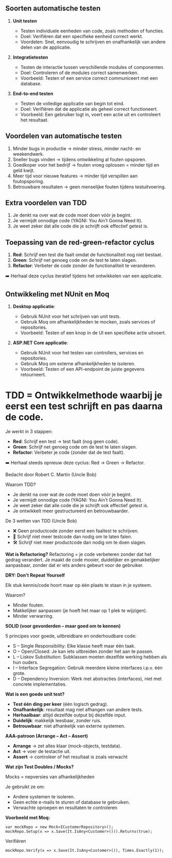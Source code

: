 ## Soorten automatische testen

1. **Unit testen**
   - Testen individuele eenheden van code, zoals methoden of functies.
   - Doel: Verifiëren dat een specifieke eenheid correct werkt.
   - Voordelen: Snel, eenvoudig te schrijven en onafhankelijk van andere delen van de applicatie.

2. **Integratietesten**
   - Testen de interactie tussen verschillende modules of componenten.
   - Doel: Controleren of de modules correct samenwerken.
   - Voorbeeld: Testen of een service correct communiceert met een database.

3. **End-to-end testen**
   - Testen de volledige applicatie van begin tot eind.
   - Doel: Verifiëren dat de applicatie als geheel correct functioneert.
   - Voorbeeld: Een gebruiker logt in, voert een actie uit en controleert het resultaat.

## Voordelen van automatische testen

1. Minder bugs in productie → minder stress, minder nacht- en weekendwerk.
2. Sneller bugs vinden → tijdens ontwikkeling al fouten opsporen.
3. Goedkoper voor het bedrijf → fouten vroeg oplossen = minder tijd en geld kwijt.
4. Meer tijd voor nieuwe features → minder tijd verspillen aan foutopsporing.
5. Betrouwbare resultaten → geen menselijke fouten tijdens testuitvoering.

## Extra voordelen van TDD

1. Je denkt na over wat de code moet doen vóór je begint.
2. Je vermijdt onnodige code (YAGNI: You Ain’t Gonna Need It).
3. Je weet zeker dat alle code die je schrijft ook effectief getest is.

## Toepassing van de red-green-refactor cyclus

1. **Red**: Schrijf een test die faalt omdat de functionaliteit nog niet bestaat.
2. **Green**: Schrijf net genoeg code om de test te laten slagen.
3. **Refactor**: Verbeter de code zonder de functionaliteit te veranderen.

➡️ Herhaal deze cyclus iteratief tijdens het ontwikkelen van een applicatie.

## Ontwikkeling met NUnit en Moq

1. **Desktop applicatie**:
   - Gebruik NUnit voor het schrijven van unit tests.
   - Gebruik Moq om afhankelijkheden te mocken, zoals services of repositories.
   - Voorbeeld: Testen of een knop in de UI een specifieke actie uitvoert.

2. **ASP.NET Core applicatie**:
   - Gebruik NUnit voor het testen van controllers, services en repositories.
   - Gebruik Moq om externe afhankelijkheden te isoleren.
   - Voorbeeld: Testen of een API-endpoint de juiste gegevens retourneert.

# TDD = Ontwikkelmethode waarbij je eerst een test schrijft en pas daarna de code.

Je werkt in 3 stappen:
* **Red**: Schrijf een test → test faalt (nog geen code).
* **Green**: Schrijf net genoeg code om de test te laten slagen.
* **Refactor**: Verbeter je code (zonder dat de test faalt).

➡️ Herhaal steeds opnieuw deze cyclus: Red → Green → Refactor.

Bedacht door Robert C. Martin (Uncle Bob)

Waarom TDD?
* Je denkt na over wat de code moet doen vóór je begint.
* Je vermijdt onnodige code (YAGNI: You Ain’t Gonna Need It).
* Je weet zeker dat alle code die je schrijft ook effectief getest is.
* Je ontwikkelt meer gestructureerd en betrouwbaarder.

De 3 wetten van TDD (Uncle Bob)
* ❌ Geen productcode zonder eerst een faaltest te schrijven.
* 🧪 Schrijf niet meer testcode dan nodig om te laten falen.
* 🛠 Schrijf niet meer productcode dan nodig om te doen slagen.

**Wat is Refactoring?**
Refactoring = je code verbeteren zonder dat het gedrag verandert.
Je maakt de code mooier, duidelijker en gemakkelijker aanpasbaar, zonder dat er iets anders gebeurt voor de gebruiker.

**DRY: Don't Repeat Yourself**

Elk stuk kennis/code hoort maar op één plaats te staan in je systeem.

Waarom?
* Minder fouten.
* Makkelijker aanpassen (je hoeft het maar op 1 plek te wijzigen).
* Minder verwarring.

**SOLID (voor gevorderden – maar goed om te kennen)**

5 principes voor goede, uitbreidbare en onderhoudbare code:

* S – Single Responsibility: Elke klasse heeft maar één taak.
* O – Open/Closed: Je kan iets uitbreiden zonder het aan te passen.
* L – Liskov Substitution: Subklassen moeten dezelfde werking hebben als hun ouders.
* I – Interface Segregation: Gebruik meerdere kleine interfaces i.p.v. één grote.
* D – Dependency Inversion: Werk met abstracties (interfaces), niet met concrete implementaties.

**Wat is een goede unit test?**
* **Test één ding per keer** (één logisch gedrag).
* **Onafhankelijk**: resultaat mag niet afhangen van andere tests.
* **Herhaalbaar**: altijd dezelfde output bij dezelfde input.
* **Duidelijk**: makkelijk leesbaar, zonder ruis.
* **Betrouwbaar**: niet afhankelijk van externe systemen.

**AAA-patroon (Arrange – Act – Assert)**
* **Arrange** → zet alles klaar (mock-objects, testdata).
* **Act** → voer de testactie uit.
* **Assert** → controleer of het resultaat is zoals verwacht


**Wat zijn Test Doubles / Mocks?**

Mocks = nepversies van afhankelijkheden

Je gebruikt ze om:
* Andere systemen te isoleren.
* Geen echte e-mails te sturen of database te gebruiken.
* Verwachte oproepen en resultaten te controleren

**Voorbeeld met Moq:**
```
var mockRepo = new Mock<ICustomerRepository>();
mockRepo.Setup(x => x.Save(It.IsAny<Customer>())).Returns(true);
```
Verifiëren
```
mockRepo.Verify(x => x.Save(It.IsAny<Customer>()), Times.Exactly(1));
```